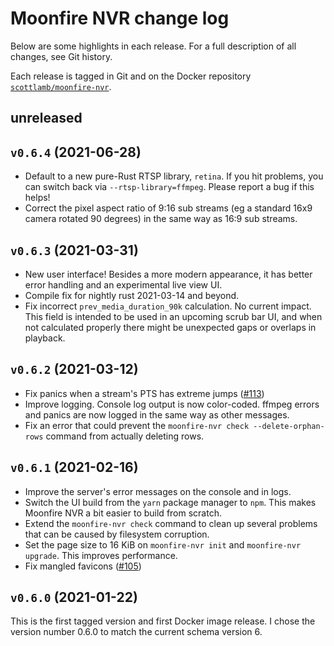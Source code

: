 # Moonfire NVR change log

Below are some highlights in each release. For a full description of all
changes, see Git history.

Each release is tagged in Git and on the Docker repository
[`scottlamb/moonfire-nvr`](https://hub.docker.com/r/scottlamb/moonfire-nvr).

## unreleased

## `v0.6.4` (2021-06-28)

*   Default to a new pure-Rust RTSP library, `retina`. If you hit problems, you
    can switch back via `--rtsp-library=ffmpeg`. Please report a bug if this
    helps!
*   Correct the pixel aspect ratio of 9:16 sub streams (eg a standard 16x9
    camera rotated 90 degrees) in the same way as 16:9 sub streams.

## `v0.6.3` (2021-03-31)

*   New user interface! Besides a more modern appearance, it has better
    error handling and an experimental live view UI.
*   Compile fix for nightly rust 2021-03-14 and beyond.
*   Fix incorrect `prev_media_duration_90k` calculation. No current impact.
    This field is intended to be used in an upcoming scrub bar UI, and when
    not calculated properly there might be unexpected gaps or overlaps in
    playback.

## `v0.6.2` (2021-03-12)

*   Fix panics when a stream's PTS has extreme jumps
    ([#113](https://github.com/scottlamb/moonfire-nvr/issues/113))
*   Improve logging. Console log output is now color-coded. ffmpeg errors
    and panics are now logged in the same way as other messages.
*   Fix an error that could prevent the
    `moonfire-nvr check --delete-orphan-rows` command from actually deleting
    rows.

## `v0.6.1` (2021-02-16)

*   Improve the server's error messages on the console and in logs.
*   Switch the UI build from the `yarn` package manager to `npm`.
    This makes Moonfire NVR a bit easier to build from scratch.
*   Extend the `moonfire-nvr check` command to clean up several problems that
    can be caused by filesystem corruption.
*   Set the page size to 16 KiB on `moonfire-nvr init` and
    `moonfire-nvr upgrade`. This improves performance.
*   Fix mangled favicons
    ([#105](https://github.com/scottlamb/moonfire-nvr/issues/105))

## `v0.6.0` (2021-01-22)

This is the first tagged version and first Docker image release. I chose the
version number 0.6.0 to match the current schema version 6.
